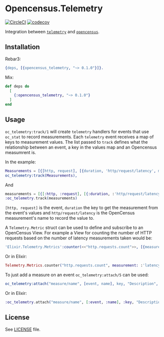 # Opencensus.Telemetry

[![CircleCI](https://circleci.com/gh/opencensus-beam/opencensus_telemetry.svg?style=svg)](https://circleci.com/gh/opencensus-beam/opencensus_telemetry)
[![codecov](https://codecov.io/gh/opencensus-beam/opencensus_telemetry/branch/master/graph/badge.svg)](https://codecov.io/gh/opencensus-beam/opencensus_telemetry)

Integration between [`telemetry`][telemetry] and [`opencensus`][oc].

## Installation

Rebar3:

```erlang
{deps, [{opencensus_telemetry, "~> 0.1.0"}]}.
```


Mix:

```elixir
def deps do
  [
    {:opencensus_telemetry, "~> 0.1.0"}
  ]
end
```

## Usage

`oc_telemetry:track/1` will create `telemetry` handlers for events that use `oc_stat` to record measurements. Each `telemetry` event receives a map of keys to measurement values. The list passed to `track` defines what the relationship between an event, a key in the values map and an Opencensus measumrent is.

In the example:

```erlang
Measurements = [{[http, request], [{duration, 'http/request/latency', millisecond}]}],
oc_telemetry:track(Measurements),
```

And 

```elixir
measurements = [{[:http, :request], [{:duration, :'http/request/latency', :millisecond}]}]
:oc_telemetry.track(measurements)
```

`[http, request]` is the event, `duration` the key to get the measurement from the event's values and `http/request/latency` is the OpenCensus measurement's name to record the value to.

A `Telemetry.Metric` struct can be used to define and subscribe to an OpenCensus View. For example a View for counting the number of HTTP requests based on the number of latency measurements taken would be:

```erlang
'Elixir.Telemetry.Metrics':counter(<<"http.requests.count">>, [{measurement, 'latency'}]).
```

Or in Elixir:

```elixir
Telemetry.Metrics.counter("http.requests.count", measurement: :'latency').
```

To just add a measure on an event `oc_telemetry:attach/5` can be used:

```erlang
oc_telemetry:attach("measure/name", [event, name], key, "Description", unit).
```

Or in Elixir:

```elixir
:oc_telemetry.attach("measure/name", [:event, :name], :key, "Description", :unit)
```

## License

See [LICENSE](LICENSE) file.

[telemetry]: https://github.com/beam-telemetry/telemetry
[oc]: https://github.com/census-instrumentation/opencensus-erlang

